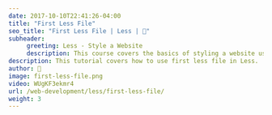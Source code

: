 ```yaml
---
date: 2017-10-10T22:41:26-04:00
title: "First Less File"
seo_title: "First Less File | Less | 🦒"
subheader:
     greeting: Less - Style a Website
     description: This course covers the basics of styling a website using Less. Work your way through the videos/articles and I'll teach you everything you need to know to style a basic website!
description: This tutorial covers how to use first less file in Less.
author: 🦒
image: first-less-file.png
video: WUgKF3ekmr4
url: /web-development/less/first-less-file/
weight: 3
---
```

